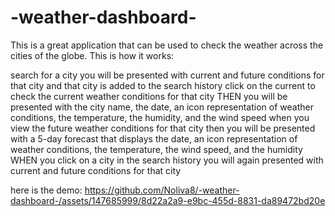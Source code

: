 # -weather-dashboard-
This is a great application that can be used to check the weather across the cities of the globe. This is how it works:

 search for a city
you will be presented with current and future conditions for that city and that city is added to the search history
click on the current to check the current weather conditions for that city
THEN you will be presented with the city name, the date, an icon representation of weather conditions, the temperature, the humidity, and the wind speed
when you view the future weather conditions for that city
then you will be presented with a 5-day forecast that displays the date, an icon representation of weather conditions, the temperature, the wind speed, and the humidity
WHEN you click on a city in the search history
you will again presented with current and future conditions for that city

here is the demo:
https://github.com/Noliva8/-weather-dashboard-/assets/147685999/8d22a2a9-e9bc-455d-8831-da89472bd20e

